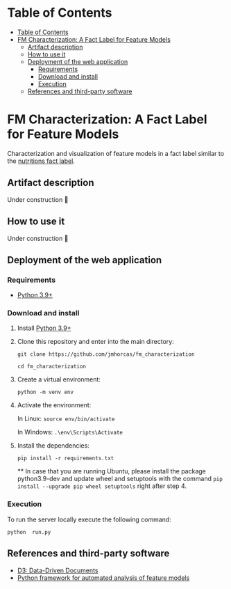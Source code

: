 # Table of Contents
- [Table of Contents](#table-of-contents)
- [FM Characterization: A Fact Label for Feature Models](#fm-characterization-a-fact-label-for-feature-models)
  - [Artifact description](#artifact-description)
  - [How to use it](#how-to-use-it)
  - [Deployment of the web application](#deployment-of-the-web-application)
    - [Requirements](#requirements)
    - [Download and install](#download-and-install)
    - [Execution](#execution)
  - [References and third-party software](#references-and-third-party-software)

# FM Characterization: A Fact Label for Feature Models
Characterization and visualization of feature models in a fact label similar to the [nutritions fact label](https://en.wikipedia.org/wiki/Nutrition_facts_label).

## Artifact description
Under construction :construction:

## How to use it
Under construction :construction:

## Deployment of the web application

### Requirements
- [Python 3.9+](https://www.python.org/)

### Download and install
1. Install [Python 3.9+](https://www.python.org/)
2. Clone this repository and enter into the main directory:

    `git clone https://github.com/jmhorcas/fm_characterization`

    `cd fm_characterization` 
3. Create a virtual environment: 
   
   `python -m venv env`
4. Activate the environment: 
   
   In Linux: `source env/bin/activate`

   In Windows: `.\env\Scripts\Activate`
5. Install the dependencies: 
   
   `pip install -r requirements.txt`

   ** In case that you are running Ubuntu, please install the package python3.9-dev and update wheel and setuptools with the command `pip  install --upgrade pip wheel setuptools` right after step 4.

### Execution
To run the server locally execute the following command:

   `python  run.py`

## References and third-party software
- [D3: Data-Driven Documents](https://d3js.org/)
- [Python framework for automated analysis of feature models](https://github.com/diverso-lab/core)
